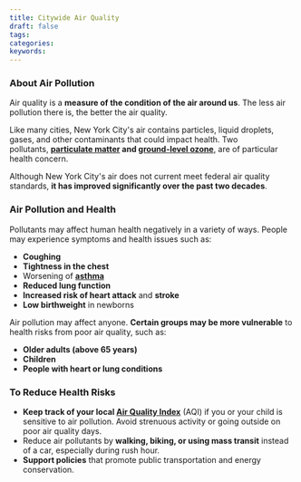 ```yaml
---
title: Citywide Air Quality
draft: false
tags: 
categories: 
keywords: 
---
```

<h3>About Air Pollution</h3>
<p>Air quality is a <strong>measure of the condition of the air around us</strong>. The less air pollution there is, the better the air quality.</p>
<p>Like many cities, New York City's air contains particles, liquid droplets, gases, and other contaminants that could impact health. Two pollutants,&nbsp;<strong><a title="Particulate matter" href="http://a816-dohbesp.nyc.gov/IndicatorPublic/Glossary.aspx#Particulate_Matter&quot;%20target=&quot;_blank&quot;">particulate matter</a> and </strong><a title="Glossary" href="http://a816-dohbesp.nyc.gov/IndicatorPublic/Glossary.aspx"><strong>ground-level ozone</strong></a>, are of particular health concern.</p>
<p>Although New York City's air does not current meet federal air quality standards,&nbsp;<strong>it has improved significantly over the past two decades</strong>.</p>
<h3>Air Pollution and Health</h3>
<p>Pollutants may affect human health negatively in a variety of ways. People may experience symptoms and health issues such as:&nbsp;</p>
<ul>
<li><strong>Coughing</strong></li>
<li><strong>Tightness in the chest</strong></li>
<li>Worsening of <strong><a title="asthma" href="http://www1.nyc.gov/site/doh/health/health-topics/asthma.page">asthma</a></strong></li>
<li><strong>Reduced lung function</strong></li>
<li><strong>Increased risk of heart attack</strong> and <strong>stroke</strong></li>
<li><strong>Low birthweight</strong> in newborns</li>
</ul>
<p>Air pollution may affect anyone. <strong>Certain groups may be more vulnerable</strong> to health risks from poor air quality, such as:</p>
<ul>
<li><strong>Older adults (above 65 years)</strong></li>
<li><strong>Children</strong></li>
<li><strong>People with heart or lung conditions</strong></li>
</ul>
<h3>To Reduce Health Risks</h3>
<ul>
<li><strong>Keep track of your local <a href="http://www.dec.ny.gov/cfmx/extapps/aqi/aqi_forecast.cfm">Air Quality Index</a></strong> (AQI) if you or your child is sensitive to air pollution. Avoid strenuous activity or going outside on poor air quality days.</li>
<li>Reduce air pollutants by <strong>walking, biking, or using mass transit</strong> instead of a car, especially during rush hour.</li>
<li><strong>Support policies</strong> that promote public transportation and energy conservation.</li>
</ul>

